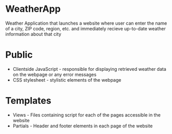 # WeatherApp

Weather Application that launches a website where user can enter the name of a city, ZIP code, region, etc. and immediately recieve up-to-date weather information about that city

# Public
- Clientside JavaScript - responsible for displaying retrieved weather data on the webpage or any error messages
- CSS stylesheet - stylistic elements of the webpage

# Templates
- Views - Files containing script for each of the pages accessible in the website
- Partials - Header and footer elements in each page of the website

